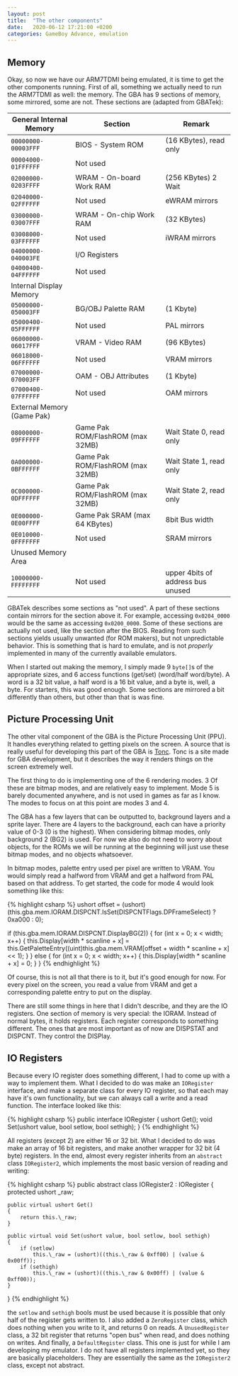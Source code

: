 ```yaml
---
layout: post
title:  "The other components"
date:   2020-06-12 17:21:00 +0200
categories: GameBoy Advance, emulation
---
```


## Memory
Okay, so now we have our ARM7TDMI being emulated, it is time to get the other components running. First of all, something we actually need to run the ARM7TDMI as well: the memory. The GBA has 9 sections of memory, some mirrored, some are not. These sections are (adapted from GBATek):

|General Internal Memory| Section   | Remark  |
| ----------------------|---|---|
  `00000000-00003FFF`   |BIOS - System ROM|         (16 KBytes), read only
  `00004000-01FFFFFF`   |Not used|
  `02000000-0203FFFF`   |WRAM - On-board Work RAM|  (256 KBytes) 2 Wait
  `02040000-02FFFFFF`   |Not used|  eWRAM mirrors
  `03000000-03007FFF`   |WRAM - On-chip Work RAM|   (32 KBytes)
  `03008000-03FFFFFF`   |Not used| iWRAM mirrors
  `04000000-040003FE`   |I/O Registers|
  `04000400-04FFFFFF`   |Not used|
|Internal Display Memory| | |
  `05000000-050003FF`   |BG/OBJ Palette RAM|        (1 Kbyte)
  `05000400-05FFFFFF`   |Not used| PAL mirrors
  `06000000-06017FFF`   |VRAM - Video RAM|          (96 KBytes)
  `06018000-06FFFFFF`   |Not used| VRAM mirrors
  `07000000-070003FF`   |OAM - OBJ Attributes|      (1 Kbyte)
  `07000400-07FFFFFF`   |Not used| OAM mirrors
|External Memory (Game Pak)||
  `08000000-09FFFFFF`   |Game Pak ROM/FlashROM (max 32MB)| Wait State 0, read only
  `0A000000-0BFFFFFF`   |Game Pak ROM/FlashROM (max 32MB)| Wait State 1, read only
  `0C000000-0DFFFFFF`   |Game Pak ROM/FlashROM (max 32MB)| Wait State 2, read only
  `0E000000-0E00FFFF`   |Game Pak SRAM    (max 64 KBytes)| 8bit Bus width
  `0E010000-0FFFFFFF`   |Not used | SRAM mirrors
|Unused Memory Area|||
  `10000000-FFFFFFFF`  | Not used |upper 4bits of address bus unused|

GBATek describes some sections as "not used". A part of these sections contain mirrors for the section above it. For example, accessing `0x0204_0000` would be the same as accessing `0x0200_0000`. Some of these sections are actually not used, like the section after the BIOS. Reading from such sections yields usually unwanted (for ROM makers), but not unpredictable behavior. This is something that is hard to emulate, and is not _properly_ implemented in many of the currently available emulators.

When I started out making the memory, I simply made 9 `byte[]`s of the appropriate sizes, and 6 access functions (get/set) (word/half word/byte). A word is a 32 bit value, a half word is a 16 bit value, and a byte is, well, a byte. For starters, this was good enough. Some sections are mirrored a bit differently than others, but other than that is was fine.

## Picture Processing Unit
The other vital component of the GBA is the Picture Processing Unit (PPU). It handles everything related to getting pixels on the screen. A source that is really useful for developing this part of the GBA is [Tonc](https://www.coranac.com/tonc/text/). Tonc is a site made for GBA development, but it describes the way it renders things on the screen extremely well.

The first thing to do is implementing one of the 6 rendering modes. 3 Of these are bitmap modes, and are relatively easy to implement. Mode 5 is barely documented anywhere, and is not used in games as far as I know. The modes to focus on at this point are modes 3 and 4.

The GBA has a few layers that can be outputted to, background layers and a sprite layer. There are 4 layers to the background, each can have a priority value of 0-3 (0 is the highest). When considering bitmap modes, only background 2 (BG2) is used. For now we also do not need to worry about objects, for the ROMs we will be running at the beginning will just use these bitmap modes, and no objects whatsoever.

In bitmap modes, palette entry used per pixel are written to VRAM. You would simply read a halfword from VRAM and get a halfword from PAL based on that address. To get started, the code for mode 4 would look something like this:

{% highlight csharp %}
ushort offset = (ushort)(this.gba.mem.IORAM.DISPCNT.IsSet(DISPCNTFlags.DPFrameSelect) ? 0xa000 : 0);

if (this.gba.mem.IORAM.DISPCNT.DisplayBG(2))
{
    for (int x = 0; x < width; x++)
    {
        this.Display[width * scanline + x] = this.GetPaletteEntry((uint)this.gba.mem.VRAM[offset + width * scanline + x] << 1);
    }
}
else
{
    for (int x = 0; x < width; x++)
    {
        this.Display[width * scanline + x] = 0;
    }
}
{% endhighlight %}

Of course, this is not all that there is to it, but it's good enough for now. For every pixel on the screen, you read a value from VRAM and get a corresponding palette entry to put on the display.

There are still some things in here that I didn't describe, and they are the IO registers. One section of memory is very special: the IORAM. Instead of normal bytes, it holds registers. Each register corresponds to something different. The ones that are most important as of now are DISPSTAT and DISPCNT. They control the DISPlay.

## IO Registers
Because every IO register does something different, I had to come up with a way to implement them. What I decided to do was make an `IORegister` interface, and make a separate class for every IO register, so that each may have it's own functionality, but we can always call a write and a read function. The interface looked like this:

{% highlight csharp %}
public interface IORegister
{
    ushort Get();
    void Set(ushort value, bool setlow, bool sethigh);
}
{% endhighlight %}

All registers (except 2) are either 16 or 32 bit. What I decided to do was make an array of 16 bit registers, and make another wrapper for 32 bit (4 byte) registers. In the end, almost every register inherits from an `abstract` class `IORegister2`, which implements the most basic version of reading and writing:

{% highlight csharp %}
public abstract class IORegister2 : IORegister
{
    protected ushort \_raw;

    public virtual ushort Get()
    {
        return this.\_raw;
    }

    public virtual void Set(ushort value, bool setlow, bool sethigh)
    {
        if (setlow)
            this.\_raw = (ushort)((this.\_raw & 0xff00) | (value & 0x00ff));
        if (sethigh)
            this.\_raw = (ushort)((this.\_raw & 0x00ff) | (value & 0xff00));
    }
}
{% endhighlight %}

the `setlow` and `sethigh` bools must be used because it is possible that only half of the register gets written to. I also added a `ZeroRegister` class, which does nothing when you write to it, and returns 0 on reads. A `UnusedRegister` class, a 32 bit register that returns "open bus" when read, and does nothing on writes. And finally, a `DefaultRegister` class. This one is just for while I am developing my emulator. I do not have all registers implemented yet, so they are basically placeholders. They are essentially the same as the `IORegister2` class, except not abstract.
